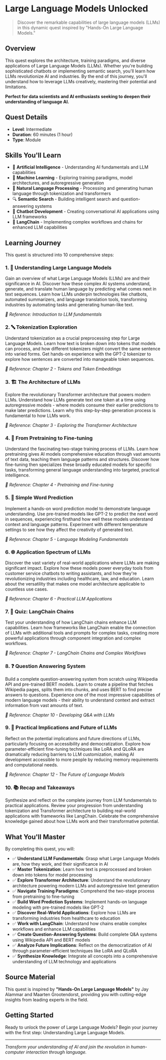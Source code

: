 # Large Language Models Unlocked

> Discover the remarkable capabilities of large language models (LLMs) in this dynamic quest inspired by "Hands-On Large Language Models."

## Overview

This quest explores the architecture, training paradigms, and diverse applications of Large Language Models (LLMs). Whether you're building sophisticated chatbots or implementing semantic search, you'll learn how LLMs revolutionize AI and industries. By the end of this journey, you'll understand how to leverage LLMs creatively, mastering their potential and limitations.

**Perfect for data scientists and AI enthusiasts seeking to deepen their understanding of language AI.**

## Quest Details

- **Level**: Intermediate
- **Duration**: 60 minutes (1 hour)
- **Type**: Module

## Skills You'll Learn

- 🤖 **Artificial Intelligence** - Understanding AI fundamentals and LLM capabilities
- 🧠 **Machine Learning** - Exploring training paradigms, model architectures, and autoregressive generation
- 📝 **Natural Language Processing** - Processing and generating human language through tokenization and transformers
- 🔍 **Semantic Search** - Building intelligent search and question-answering systems
- 💬 **Chatbot Development** - Creating conversational AI applications using LLM frameworks
- 🔗 **LangChain** - Implementing complex workflows and chains for enhanced LLM capabilities

## Learning Journey

This quest is structured into 10 comprehensive steps:

### 1. 🚀 Understanding Large Language Models

Gain an overview of what Large Language Models (LLMs) are and their significance in AI. Discover how these complex AI systems understand, generate, and translate human language by predicting what comes next in text sequences. Learn how LLMs underpin technologies like chatbots, automated summarizers, and language translation tools, transforming industries by automating tasks and generating human-like text.

_📖 Reference: Introduction to LLM fundamentals_

### 2. 🔤 Tokenization Exploration

Understand tokenization as a crucial preprocessing step for Large Language Models. Learn how text is broken down into tokens that models can process, and how different tokenizers might convert the same sentence into varied forms. Get hands-on experience with the GPT-2 tokenizer to explore how sentences are converted into manageable token sequences.

_📖 Reference: Chapter 2 - Tokens and Token Embeddings_

### 3. 🏗️ The Architecture of LLMs

Explore the revolutionary Transformer architecture that powers modern LLMs. Understand how LLMs generate text one token at a time using autoregressive models - where models consume their earlier predictions to make later predictions. Learn why this step-by-step generation process is fundamental to how LLMs work.

_📖 Reference: Chapter 3 - Exploring the Transformer Architecture_

### 4. 🎯 From Pretraining to Fine-tuning

Understand the fascinating two-stage training process of LLMs. Learn how pretraining gives AI models comprehensive education through vast amounts of text data, teaching them language patterns and structures. Discover how fine-tuning then specializes these broadly educated models for specific tasks, transforming general language understanding into targeted, practical intelligence.

_📖 Reference: Chapter 4 - Pretraining and Fine-tuning_

### 5. 🔮 Simple Word Prediction

Implement a hands-on word prediction model to demonstrate language understanding. Use pre-trained models like GPT-2 to predict the next word in sequences, experiencing firsthand how well these models understand context and language patterns. Experiment with different temperature settings to see how they affect the creativity of generated text.

_📖 Reference: Chapter 5 - Language Modeling Fundamentals_

### 6. 🌐 Application Spectrum of LLMs

Discover the vast variety of real-world applications where LLMs are making significant impact. Explore how these models power everyday tools from customer service chatbots to writing assistants, and how they're revolutionizing industries including healthcare, law, and education. Learn about the versatility that makes one model architecture applicable to countless use cases.

_📖 Reference: Chapter 6 - Practical LLM Applications_

### 7. 🧪 Quiz: LangChain Chains

Test your understanding of how LangChain chains enhance LLM capabilities. Learn how frameworks like LangChain enable the connection of LLMs with additional tools and prompts for complex tasks, creating more powerful applications through component integration and complex workflows.

_📖 Reference: Chapter 7 - LangChain Chains and Complex Workflows_

### 8. ❓ Question Answering System

Build a complete question-answering system from scratch using Wikipedia API and pre-trained BERT models. Learn to create a pipeline that fetches Wikipedia pages, splits them into chunks, and uses BERT to find precise answers to questions. Experience one of the most impressive capabilities of modern language models - their ability to understand context and extract information from vast amounts of text.

_📖 Reference: Chapter 10 - Developing Q&A with LLMs_

### 9. 🔮 Practical Implications and Future of LLMs

Reflect on the potential implications and future directions of LLMs, particularly focusing on accessibility and democratization. Explore how parameter-efficient fine-tuning techniques like LoRA and QLoRA are dramatically reducing barriers to LLM customization, making AI development accessible to more people by reducing memory requirements and computational needs.

_📖 Reference: Chapter 12 - The Future of Language Models_

### 10. 📚 Recap and Takeaways

Synthesize and reflect on the complete journey from LLM fundamentals to practical applications. Review your progression from understanding tokenization and Transformer architecture to building real-world applications with frameworks like LangChain. Celebrate the comprehensive knowledge gained about how LLMs work and their transformative potential.

## What You'll Master

By completing this quest, you will:

- ✅ **Understand LLM Fundamentals**: Grasp what Large Language Models are, how they work, and their significance in AI
- ✅ **Master Tokenization**: Learn how text is preprocessed and broken down into tokens for model processing
- ✅ **Explore Transformer Architecture**: Understand the revolutionary architecture powering modern LLMs and autoregressive text generation
- ✅ **Navigate Training Paradigms**: Comprehend the two-stage process from pretraining to fine-tuning
- ✅ **Build Word Prediction Systems**: Implement hands-on language modeling with pre-trained models like GPT-2
- ✅ **Discover Real-World Applications**: Explore how LLMs are transforming industries from healthcare to education
- ✅ **Work with LangChain**: Understand how chains enable complex workflows and enhance LLM capabilities
- ✅ **Create Question-Answering Systems**: Build complete Q&A systems using Wikipedia API and BERT models
- ✅ **Analyze Future Implications**: Reflect on the democratization of AI through parameter-efficient techniques like LoRA and QLoRA
- ✅ **Synthesize Knowledge**: Integrate all concepts into a comprehensive understanding of LLM technology and applications

## Source Material

This quest is inspired by **"Hands-On Large Language Models"** by Jay Alammar and Maarten Grootendorst, providing you with cutting-edge insights from leading experts in the field.

## Getting Started

Ready to unlock the power of Large Language Models? Begin your journey with the first step: Understanding Large Language Models.

---

_Transform your understanding of AI and join the revolution in human-computer interaction through language._
